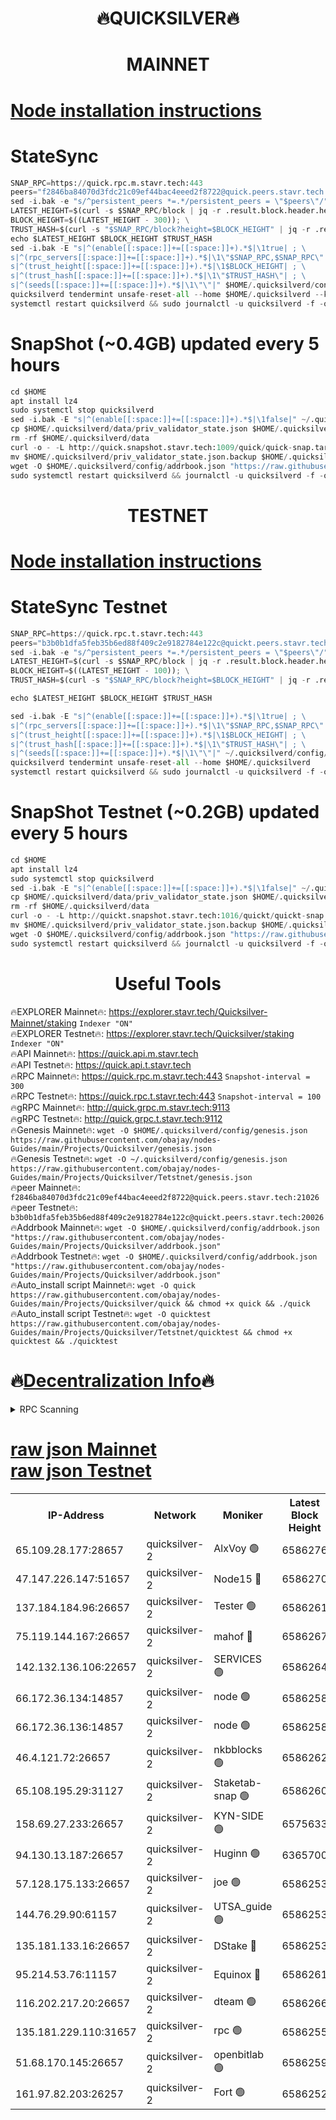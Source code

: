 <h1 align="center"> 🔥QUICKSILVER🔥</h1>

<h1 align="center"> MAINNET</h1>

[Node installation instructions](https://github.com/obajay/nodes-Guides/tree/main/Projects/Quicksilver)
=

# StateSync
```python
SNAP_RPC=https://quick.rpc.m.stavr.tech:443
peers="f2846ba84070d3fdc21c09ef44bac4eeed2f8722@quick.peers.stavr.tech:21026"
sed -i.bak -e "s/^persistent_peers *=.*/persistent_peers = \"$peers\"/" $HOME/.quicksilverd/config/config.toml
LATEST_HEIGHT=$(curl -s $SNAP_RPC/block | jq -r .result.block.header.height); \
BLOCK_HEIGHT=$((LATEST_HEIGHT - 300)); \
TRUST_HASH=$(curl -s "$SNAP_RPC/block?height=$BLOCK_HEIGHT" | jq -r .result.block_id.hash)
echo $LATEST_HEIGHT $BLOCK_HEIGHT $TRUST_HASH
sed -i.bak -E "s|^(enable[[:space:]]+=[[:space:]]+).*$|\1true| ; \
s|^(rpc_servers[[:space:]]+=[[:space:]]+).*$|\1\"$SNAP_RPC,$SNAP_RPC\"| ; \
s|^(trust_height[[:space:]]+=[[:space:]]+).*$|\1$BLOCK_HEIGHT| ; \
s|^(trust_hash[[:space:]]+=[[:space:]]+).*$|\1\"$TRUST_HASH\"| ; \
s|^(seeds[[:space:]]+=[[:space:]]+).*$|\1\"\"|" $HOME/.quicksilverd/config/config.toml
quicksilverd tendermint unsafe-reset-all --home $HOME/.quicksilverd --keep-addr-book
systemctl restart quicksilverd && sudo journalctl -u quicksilverd -f -o cat
```

# SnapShot (~0.4GB) updated every 5 hours
```python
cd $HOME
apt install lz4
sudo systemctl stop quicksilverd
sed -i.bak -E "s|^(enable[[:space:]]+=[[:space:]]+).*$|\1false|" ~/.quicksilverd/config/config.toml
cp $HOME/.quicksilverd/data/priv_validator_state.json $HOME/.quicksilverd/priv_validator_state.json.backup
rm -rf $HOME/.quicksilverd/data
curl -o - -L http://quick.snapshot.stavr.tech:1009/quick/quick-snap.tar.lz4 | lz4 -c -d - | tar -x -C $HOME/.quicksilverd --strip-components 2
mv $HOME/.quicksilverd/priv_validator_state.json.backup $HOME/.quicksilverd/data/priv_validator_state.json
wget -O $HOME/.quicksilverd/config/addrbook.json "https://raw.githubusercontent.com/obajay/nodes-Guides/main/Projects/Quicksilver/addrbook.json"
sudo systemctl restart quicksilverd && journalctl -u quicksilverd -f -o cat
```

<h1 align="center"> TESTNET</h1>

[Node installation instructions](https://github.com/obajay/nodes-Guides/tree/main/Projects/Quicksilver/Tetstnet)
=

# StateSync Testnet
```python
SNAP_RPC=https://quick.rpc.t.stavr.tech:443
peers="b3b0b1dfa5feb35b6ed88f409c2e9182784e122c@quickt.peers.stavr.tech:20026"
sed -i.bak -e "s/^persistent_peers *=.*/persistent_peers = \"$peers\"/" $HOME/.quicksilverd/config/config.toml
LATEST_HEIGHT=$(curl -s $SNAP_RPC/block | jq -r .result.block.header.height); \
BLOCK_HEIGHT=$((LATEST_HEIGHT - 100)); \
TRUST_HASH=$(curl -s "$SNAP_RPC/block?height=$BLOCK_HEIGHT" | jq -r .result.block_id.hash)

echo $LATEST_HEIGHT $BLOCK_HEIGHT $TRUST_HASH

sed -i.bak -E "s|^(enable[[:space:]]+=[[:space:]]+).*$|\1true| ; \
s|^(rpc_servers[[:space:]]+=[[:space:]]+).*$|\1\"$SNAP_RPC,$SNAP_RPC\"| ; \
s|^(trust_height[[:space:]]+=[[:space:]]+).*$|\1$BLOCK_HEIGHT| ; \
s|^(trust_hash[[:space:]]+=[[:space:]]+).*$|\1\"$TRUST_HASH\"| ; \
s|^(seeds[[:space:]]+=[[:space:]]+).*$|\1\"\"|" ~/.quicksilverd/config/config.toml
quicksilverd tendermint unsafe-reset-all --home $HOME/.quicksilverd
systemctl restart quicksilverd && sudo journalctl -u quicksilverd -f -o cat

```

# SnapShot Testnet (~0.2GB) updated every 5 hours
```python
cd $HOME
apt install lz4
sudo systemctl stop quicksilverd
sed -i.bak -E "s|^(enable[[:space:]]+=[[:space:]]+).*$|\1false|" ~/.quicksilverd/config/config.toml
cp $HOME/.quicksilverd/data/priv_validator_state.json $HOME/.quicksilverd/priv_validator_state.json.backup
rm -rf $HOME/.quicksilverd/data
curl -o - -L http://quickt.snapshot.stavr.tech:1016/quickt/quickt-snap.tar.lz4 | lz4 -c -d - | tar -x -C $HOME/.quicksilverd --strip-components 2
mv $HOME/.quicksilverd/priv_validator_state.json.backup $HOME/.quicksilverd/data/priv_validator_state.json
wget -O $HOME/.quicksilverd/config/addrbook.json "https://raw.githubusercontent.com/obajay/nodes-Guides/main/Projects/Quicksilver/Tetstnet/addrbook.json"
sudo systemctl restart quicksilverd && journalctl -u quicksilverd -f -o cat
```
 <h1 align="center"> Useful Tools</h1>

🔥EXPLORER Mainnet🔥:        https://explorer.stavr.tech/Quicksilver-Mainnet/staking    `Indexer "ON"` \
🔥EXPLORER Testnet🔥:        https://explorer.stavr.tech/Quicksilver/staking	        `Indexer "ON"` \
🔥API Mainnet🔥: 			 https://quick.api.m.stavr.tech \
🔥API Testnet🔥: 			 https://quick.api.t.stavr.tech \
🔥RPC Mainnet🔥:             https://quick.rpc.m.stavr.tech:443              `Snapshot-interval = 300` \
🔥RPC Testnet🔥:             https://quick.rpc.t.stavr.tech:443              `Snapshot-interval = 100` \
🔥gRPC Mainnet🔥:                    http://quick.grpc.m.stavr.tech:9113 \
🔥gRPC Testnet🔥:                    http://quick.grpc.t.stavr.tech:9112 \
🔥Genesis Mainnet🔥: `wget -O $HOME/.quicksilverd/config/genesis.json https://raw.githubusercontent.com/obajay/nodes-Guides/main/Projects/Quicksilver/genesis.json` \
🔥Genesis Testnet🔥: `wget -O ~/.quicksilverd/config/genesis.json https://raw.githubusercontent.com/obajay/nodes-Guides/main/Projects/Quicksilver/Tetstnet/genesis.json` \
🔥peer Mainnet🔥:					 `f2846ba84070d3fdc21c09ef44bac4eeed2f8722@quick.peers.stavr.tech:21026` \
🔥peer Testnet🔥:					 `b3b0b1dfa5feb35b6ed88f409c2e9182784e122c@quickt.peers.stavr.tech:20026` \
🔥Addrbook Mainnet🔥:    ```wget -O $HOME/.quicksilverd/config/addrbook.json "https://raw.githubusercontent.com/obajay/nodes-Guides/main/Projects/Quicksilver/addrbook.json"``` \
🔥Addrbook Testnet🔥:    ```wget -O $HOME/.quicksilverd/config/addrbook.json "https://raw.githubusercontent.com/obajay/nodes-Guides/main/Projects/Quicksilver/addrbook.json"``` \
🔥Auto_install script Mainnet🔥: ```wget -O quick https://raw.githubusercontent.com/obajay/nodes-Guides/main/Projects/Quicksilver/quick && chmod +x quick && ./quick``` \
🔥Auto_install script Testnet🔥: ```wget -O quicktest https://raw.githubusercontent.com/obajay/nodes-Guides/main/Projects/Quicksilver/Tetstnet/quicktest && chmod +x quicktest && ./quicktest```

🔥[Decentralization Info](https://github.com/obajay/StateSync-snapshots/tree/main/Projects/Quicksilver/Decentralization)🔥
=

<details>
<summary>RPC Scanning</summary>

<h2 align="center"> We scan nodes in real time every 4 hours. And we provide the final result of RPC endpoints.
We cannot influence the operation of these nodes in any way. </h2>


```python
If Voting Power is higher than 0 --> then the Node is a validator of the network and may be subject to attack and be a potential threat to the chain.
```
```python
We marked such validators with a red symbol
```

</details>

[raw json Mainnet](https://rpc-check.quickm.stavr.tech/quickm/rpc-quickm-result.json) \
[raw json Testnet](https://github.com/obajay/StateSync-snapshots/tree/main/Projects/Quicksilver/Rpc-Check-Testnet)
=


<table><tr><th>IP-Address</th><th>Network</th><th>Moniker</th><th>Latest Block Height</th><th>Earliest Block Height</th><th>Catching Up</th><th>Tx Index</th><th>Voting Power</th><th>Scan Time</th></tr><tr><td>65.109.28.177:28657</td><td>quicksilver-2</td><td>AlxVoy 🟢</td><td>6586276</td><td>3562001</td><td>False</td><td>off</td><td>0</td><td>2024-03-27T17:02:33.874180247UTC</td></tr><tr><td>47.147.226.147:51657</td><td>quicksilver-2</td><td>Node15 🔴</td><td>6586270</td><td>5151648</td><td>False</td><td>off</td><td>924989</td><td>2024-03-27T17:01:56.583298324UTC</td></tr><tr><td>137.184.184.96:26657</td><td>quicksilver-2</td><td>Tester 🟢</td><td>6586261</td><td>5550692</td><td>False</td><td>off</td><td>0</td><td>2024-03-27T17:01:01.308985649UTC</td></tr><tr><td>75.119.144.167:26657</td><td>quicksilver-2</td><td>mahof 🔴</td><td>6586267</td><td>5654794</td><td>False</td><td>on</td><td>285749</td><td>2024-03-27T17:01:38.560540954UTC</td></tr><tr><td>142.132.136.106:22657</td><td>quicksilver-2</td><td>SERVICES 🟢</td><td>6586264</td><td>5920001</td><td>False</td><td>on</td><td>0</td><td>2024-03-27T17:01:19.200207869UTC</td></tr><tr><td>66.172.36.134:14857</td><td>quicksilver-2</td><td>node 🟢</td><td>6586258</td><td>5950756</td><td>False</td><td>on</td><td>0</td><td>2024-03-27T17:00:38.222192481UTC</td></tr><tr><td>66.172.36.136:14857</td><td>quicksilver-2</td><td>node 🟢</td><td>6586258</td><td>5950756</td><td>False</td><td>on</td><td>0</td><td>2024-03-27T17:00:41.035205958UTC</td></tr><tr><td>46.4.121.72:26657</td><td>quicksilver-2</td><td>nkbblocks 🟢</td><td>6586262</td><td>6056301</td><td>False</td><td>on</td><td>0</td><td>2024-03-27T17:01:07.747879100UTC</td></tr><tr><td>65.108.195.29:31127</td><td>quicksilver-2</td><td>Staketab-snap 🟢</td><td>6586260</td><td>6075001</td><td>False</td><td>off</td><td>0</td><td>2024-03-27T17:00:53.990770722UTC</td></tr><tr><td>158.69.27.233:26657</td><td>quicksilver-2</td><td>KYN-SIDE 🟢</td><td>6575633</td><td>6159001</td><td>False</td><td>on</td><td>0</td><td>2024-03-27T17:01:12.430246503UTC</td></tr><tr><td>94.130.13.187:26657</td><td>quicksilver-2</td><td>Huginn 🟢</td><td>6365700</td><td>6231630</td><td>False</td><td>on</td><td>0</td><td>2024-03-27T17:01:19.445638608UTC</td></tr><tr><td>57.128.175.133:26657</td><td>quicksilver-2</td><td>joe 🟢</td><td>6586253</td><td>6246344</td><td>False</td><td>on</td><td>0</td><td>2024-03-27T17:00:11.813964838UTC</td></tr><tr><td>144.76.29.90:61157</td><td>quicksilver-2</td><td>UTSA_guide 🟢</td><td>6586253</td><td>6316825</td><td>False</td><td>on</td><td>0</td><td>2024-03-27T17:00:11.537888934UTC</td></tr><tr><td>135.181.133.16:26657</td><td>quicksilver-2</td><td>DStake 🔴</td><td>6586253</td><td>6378597</td><td>False</td><td>on</td><td>79272</td><td>2024-03-27T17:00:11.060841073UTC</td></tr><tr><td>95.214.53.76:11157</td><td>quicksilver-2</td><td>Equinox 🔴</td><td>6586261</td><td>6459097</td><td>False</td><td>on</td><td>214741</td><td>2024-03-27T17:01:00.451435299UTC</td></tr><tr><td>116.202.217.20:26657</td><td>quicksilver-2</td><td>dteam 🟢</td><td>6586266</td><td>6474101</td><td>False</td><td>on</td><td>0</td><td>2024-03-27T17:01:27.842458327UTC</td></tr><tr><td>135.181.229.110:31657</td><td>quicksilver-2</td><td>rpc 🟢</td><td>6586255</td><td>6479823</td><td>False</td><td>on</td><td>0</td><td>2024-03-27T17:00:24.850377225UTC</td></tr><tr><td>51.68.170.145:26657</td><td>quicksilver-2</td><td>openbitlab 🟢</td><td>6586259</td><td>6507144</td><td>False</td><td>on</td><td>0</td><td>2024-03-27T17:00:47.491351781UTC</td></tr><tr><td>161.97.82.203:26257</td><td>quicksilver-2</td><td>Fort 🟢</td><td>6586252</td><td>6565996</td><td>False</td><td>on</td><td>0</td><td>2024-03-27T17:00:06.524240395UTC</td></tr></table>
